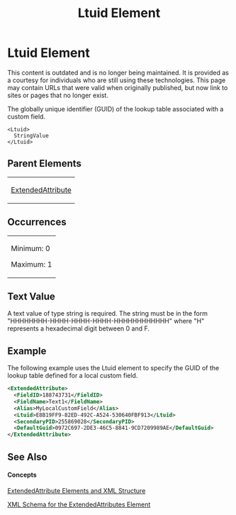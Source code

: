 ﻿---
title: Ltuid Element
TOCTitle: Ltuid Element
ms:assetid: 9c171e76-bf69-48e6-836d-7eb83080e430
ms:mtpsurl: https://msdn.microsoft.com/en-us/library/Bb968607(v=office.12)
ms:contentKeyID: 13188298
ms.date: 05/05/2014
mtps_version: v=office.12
f1_keywords:
- Ltuid element
dev_langs:
- xml
---

# Ltuid Element

This content is outdated and is no longer being maintained. It is provided as a courtesy for individuals who are still using these technologies. This page may contain URLs that were valid when originally published, but now link to sites or pages that no longer exist.

The globally unique identifier (GUID) of the lookup table associated with a custom field.

    <Ltuid>
      StringValue
    </Ltuid>

## Parent Elements

<table>
<colgroup>
<col style="width: 100%" />
</colgroup>
<tbody>
<tr class="odd">
<td><p><a href="bb968669(v=office.12).md">ExtendedAttribute</a></p></td>
</tr>
</tbody>
</table>

## Occurrences

<table>
<colgroup>
<col style="width: 100%" />
</colgroup>
<tbody>
<tr class="odd">
<td><p>Minimum: 0</p>
<p>Maximum: 1</p></td>
</tr>
</tbody>
</table>

## Text Value

A text value of type string is required. The string must be in the form "HHHHHHHH-HHHH-HHHH-HHHH-HHHHHHHHHHHH" where "H" represents a hexadecimal digit between 0 and F.

## Example

The following example uses the Ltuid element to specify the GUID of the lookup table defined for a local custom field.

``` xml
<ExtendedAttribute>
  <FieldID>188743731</FieldID>
  <FieldName>Text1</FieldName>
  <Alias>MyLocalCustomField</Alias>
  <Ltuid>E8B19FF9-82ED-492C-A524-530640FBF913</Ltuid>
  <SecondaryPID>255869028</SecondaryPID>
  <DefaultGuid>0972C697-2DE3-46C5-8841-9CD7209989AE</DefaultGuid>
</ExtendedAttribute>
```

## See Also

#### Concepts

[ExtendedAttribute Elements and XML Structure](bb968579\(v=office.12\).md)

[XML Schema for the ExtendedAttributes Element](bb968705\(v=office.12\).md)

